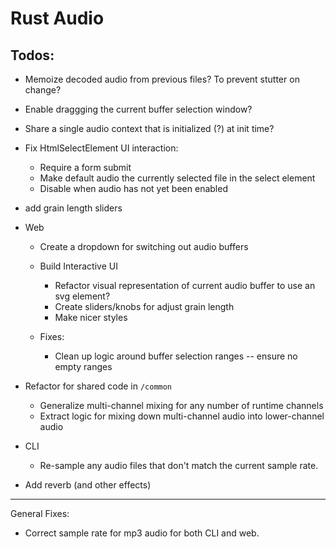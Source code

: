 # Rust Audio

## Todos:
- Memoize decoded audio from previous files? To prevent stutter on change?
- Enable draggging the current buffer selection window?
- Share a single audio context that is initialized (?) at init time?
- Fix HtmlSelectElement UI interaction:
    - Require a form submit
    - Make default audio the currently selected file in the select element
    - Disable when audio has not yet been enabled

- add grain length sliders

- Web
   - Create a dropdown for switching out audio buffers

    - Build Interactive UI
        - Refactor visual representation of current audio buffer to use an svg <path /> element?
        - Create sliders/knobs for adjust grain length
        - Make nicer styles
    - Fixes:
        - Clean up logic around buffer selection ranges -- ensure no empty ranges


- Refactor for shared code in `/common`
    - Generalize multi-channel mixing for any number of runtime channels
    - Extract logic for mixing down multi-channel audio into lower-channel audio

- CLI
    - Re-sample any audio files that don't match the current sample rate.

- Add reverb (and other effects)


--------------------------

General Fixes:

 - Correct sample rate for mp3 audio for both CLI and web.